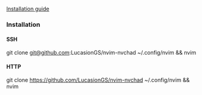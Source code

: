 [Installation guide](https://nvchad.com/docs/quickstart/install)

### Installation
#### SSH
git clone git@github.com:LucasionGS/nvim-nvchad ~/.config/nvim && nvim
#### HTTP
git clone https://github.com/LucasionGS/nvim-nvchad ~/.config/nvim && nvim
